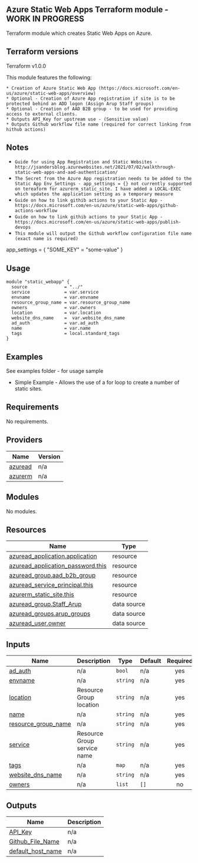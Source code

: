 ## Azure Static Web Apps Terraform module - WORK IN PROGRESS

Terraform module which creates Static Web Apps on Azure.

## Terraform versions

Terraform v1.0.0

This module features the following:

```
* Creation of Azure Static Web App (https://docs.microsoft.com/en-us/azure/static-web-apps/overview)   
* Optional - Creation of Azure App registration if site is to be protected behind an ADD logon (Assign Arup Staff groups)
* Optional - Creation of AAD B2B group - to be used for providing access to external clients.
* Outputs API_Key for upstream use - (Sensitive value)
* Outputs Github workflow file name (required for correct linking from hithub actions)

```

## Notes
* `Guide for using App Registration and Static Websites -http://jsandersblog.azurewebsites.net/2021/07/02/walkthrough-static-web-apps-and-aad-authentication/`
* `The Secret from the Azure App registration needs to be added to the Static App Env_Settings - app_settings = {} not currently supported on tereaform for azurerm_static_site. I have added a LOCAL-EXEC which updates the application setting as a temporary measure`
* `Guide on how to link githib actions to your Static App - https://docs.microsoft.com/en-us/azure/static-web-apps/github-actions-workflow`
* `Guide on how to link githib actions to your Static App - https://docs.microsoft.com/en-us/azure/static-web-apps/publish-devops`
* `This module will output the Github workflow configuration file name (exact name is required)`




 app_settings = {
    "SOME_KEY" = "some-value"
  }


## Usage

```hcl
module "static_webapp" {
  source              = "../"
  service             = var.service
  envname             = var.envname
  resource_group_name = var.resource_group_name
  owners              = var.owners
  location            = var.location
  website_dns_name    =  var.website_dns_name
  ad_auth             = var.ad_auth 
  name                = var.name
  tags                = local.standard_tags
}

```
## Examples

See examples folder - for usage sample

* Simple Example - Allows the use of a for loop to create a number of static sites.



## Requirements

No requirements.

## Providers

| Name | Version |
|------|---------|
| <a name="provider_azuread"></a> [azuread](#provider\_azuread) | n/a |
| <a name="provider_azurerm"></a> [azurerm](#provider\_azurerm) | n/a |

## Modules

No modules.

## Resources

| Name | Type |
|------|------|
| [azuread_application.application](https://registry.terraform.io/providers/hashicorp/azuread/latest/docs/resources/application) | resource |
| [azuread_application_password.this](https://registry.terraform.io/providers/hashicorp/azuread/latest/docs/resources/application_password) | resource |
| [azuread_group.aad_b2b_group](https://registry.terraform.io/providers/hashicorp/azuread/latest/docs/resources/group) | resource |
| [azuread_service_principal.this](https://registry.terraform.io/providers/hashicorp/azuread/latest/docs/resources/service_principal) | resource |
| [azurerm_static_site.this](https://registry.terraform.io/providers/hashicorp/azurerm/latest/docs/resources/static_site) | resource |
| [azuread_group.Staff_Arup](https://registry.terraform.io/providers/hashicorp/azuread/latest/docs/data-sources/group) | data source |
| [azuread_groups.arup_groups](https://registry.terraform.io/providers/hashicorp/azuread/latest/docs/data-sources/groups) | data source |
| [azuread_user.owner](https://registry.terraform.io/providers/hashicorp/azuread/latest/docs/data-sources/user) | data source |

## Inputs

| Name | Description | Type | Default | Required |
|------|-------------|------|---------|:--------:|
| <a name="input_ad_auth"></a> [ad\_auth](#input\_ad\_auth) | n/a | `bool` | n/a | yes |
| <a name="input_envname"></a> [envname](#input\_envname) | n/a | `string` | n/a | yes |
| <a name="input_location"></a> [location](#input\_location) | Resource Group location | `string` | n/a | yes |
| <a name="input_name"></a> [name](#input\_name) | n/a | `string` | n/a | yes |
| <a name="input_resource_group_name"></a> [resource\_group\_name](#input\_resource\_group\_name) | n/a | `string` | n/a | yes |
| <a name="input_service"></a> [service](#input\_service) | Resource Group service name | `string` | n/a | yes |
| <a name="input_tags"></a> [tags](#input\_tags) | n/a | `map` | n/a | yes |
| <a name="input_website_dns_name"></a> [website\_dns\_name](#input\_website\_dns\_name) | n/a | `string` | n/a | yes |
| <a name="input_owners"></a> [owners](#input\_owners) | n/a | `list` | `[]` | no |

## Outputs

| Name | Description |
|------|-------------|
| <a name="output_API_Key"></a> [API\_Key](#output\_API\_Key) | n/a |
| <a name="output_Github_File_Name"></a> [Github\_File\_Name](#output\_Github\_File\_Name) | n/a |
| <a name="output_default_host_name"></a> [default\_host\_name](#output\_default\_host\_name) | n/a |
